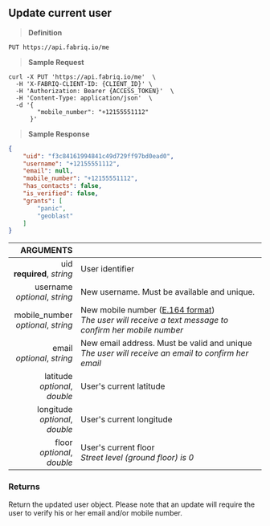 ## Update current user

> **Definition**

```text
PUT https://api.fabriq.io/me
```

> **Sample Request**

```shell
curl -X PUT 'https://api.fabriq.io/me'  \
  -H 'X-FABRIQ-CLIENT-ID: {CLIENT_ID}' \
  -H 'Authorization: Bearer {ACCESS_TOKEN}'  \
  -H 'Content-Type: application/json'  \
  -d '{                                        
        "mobile_number": "+12155551112"
      }'
```

> **Sample Response**

```json
{
    "uid": "f3c84161994841c49d729ff97bd0ead0",
    "username": "+12155551112",
    "email": null,
    "mobile_number": "+12155551112",
    "has_contacts": false,
    "is_verified": false,
    "grants": [
        "panic",
        "geoblast"
    ]
}
```


ARGUMENTS ||
---------:        | -----------
uid<br>**required**, *string*  | User identifier
username<br>*optional*, *string*  | New username.  Must be available and unique.
mobile_number<br>*optional*, *string*  | New mobile number ([E.164 format](https://en.wikipedia.org/wiki/E.164))<br>*The user will receive a text message to confirm her mobile number*
email<br>*optional*, *string*  | New email address. Must be valid and unique<br>*The user will receive an email to confirm her email*
latitude<br>*optional*, *double*  | User's current latitude
longitude<br>*optional*, *double*  | User's current longitude
floor<br>*optional*, *double*  | User's current floor<br>*Street level (ground floor) is 0*


### Returns
Return the updated user object. Please note that an update will require
the user to verify his or her email and/or mobile number.
